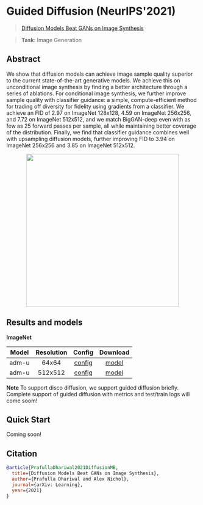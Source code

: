 # Guided Diffusion (NeurIPS'2021)

> [Diffusion Models Beat GANs on Image Synthesis](https://papers.nips.cc/paper/2021/file/49ad23d1ec9fa4bd8d77d02681df5cfa-Paper.pdf)

> **Task**: Image Generation

<!-- [ALGORITHM] -->

## Abstract

<!-- [ABSTRACT] -->

We show that diffusion models can achieve image sample quality superior to the current state-of-the-art generative models. We achieve this on unconditional image synthesis by finding a better architecture through a series of ablations. For conditional image synthesis, we further improve sample quality with classifier guidance: a simple, compute-efficient method for trading off diversity for fidelity using gradients from a classifier. We achieve an FID of 2.97 on ImageNet 128x128, 4.59 on ImageNet 256x256, and 7.72 on ImageNet 512x512, and we match BigGAN-deep even with as few as 25 forward passes per sample, all while maintaining better coverage of the distribution. Finally, we find that classifier guidance combines well with upsampling diffusion models, further improving FID to 3.94 on ImageNet 256x256 and 3.85 on ImageNet 512x512.

<!-- [IMAGE] -->

<div align=center >
 <img src="https://user-images.githubusercontent.com/22982797/204706276-e340c545-3ec6-48bf-be21-58ed44e8a4df.jpg" width="400"/>
</div >

## Results and models

**ImageNet**

| Model | Resolution |                   Config                    |                                                      Download                                                      |
| :---: | :--------: | :-----------------------------------------: | :----------------------------------------------------------------------------------------------------------------: |
| adm-u |   64x64    |  [config](./adm-u_8xb32_imagenet-64x64.py)  | [model](https://download.openmmlab.com/mmediting/guided_diffusion/adm-u-cvt-rgb_8xb32_imagenet-64x64-7ff0080b.pth) |
| adm-u |  512x512   | [config](./adm-u_8xb32_imagenet-512x512.py) |    [model](https://download.openmmlab.com/mmediting/guided_diffusion/adm-u_8xb32_imagenet-512x512-60b381cb.pth)    |

**Note** To support disco diffusion, we support guided diffusion briefly. Complete support of guided diffusion with metrics and test/train logs will come soom!

## Quick Start

Coming soon!

## Citation

```bibtex
@article{PrafullaDhariwal2021DiffusionMB,
  title={Diffusion Models Beat GANs on Image Synthesis},
  author={Prafulla Dhariwal and Alex Nichol},
  journal={arXiv: Learning},
  year={2021}
}
```
